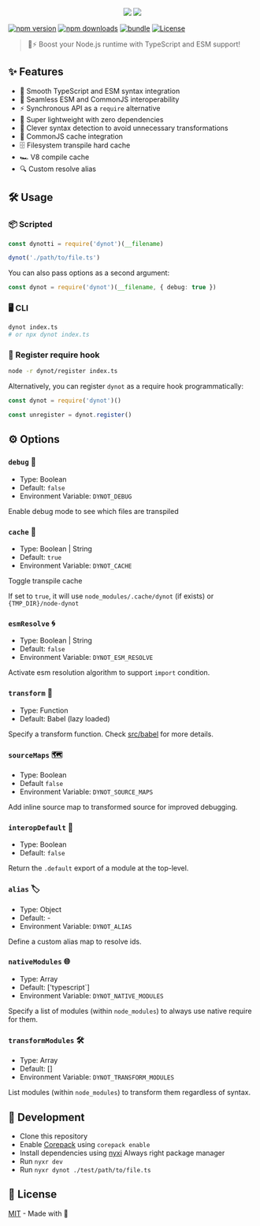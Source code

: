 <p align="center">
<img src="https://raw.githubusercontent.com/nyxblabs/dynot/main/.github/assets/cover-dynot_light.png#gh-light-mode-only">
<img src="https://raw.githubusercontent.com/nyxblabs/dynot/main/.github/assets/cover-dynot_black.png#gh-dark-mode-only">
</p>

[![npm version][npm-version-src]][npm-version-href] [![npm downloads][npm-downloads-src]][npm-downloads-href] [![bundle][bundle-src]][bundle-href] [![License][license-src]][license-href]

> 🦖⚡️ Boost your Node.js runtime with TypeScript and ESM support!

## ✨ Features

- 🌊 Smooth TypeScript and ESM syntax integration
- 🔗 Seamless ESM and CommonJS interoperability
- ⚡ Synchronous API as a `require` alternative
- 💪 Super lightweight with zero dependencies
- 🧠 Clever syntax detection to avoid unnecessary transformations
- 💾 CommonJS cache integration
- 🗄️ Filesystem transpile hard cache
- 🏎️ V8 compile cache
- 🔍 Custom resolve alias

## 🛠️ Usage

### 📦 Scripted

```ts
const dynotti = require('dynot')(__filename)

dynot('./path/to/file.ts')
```

You can also pass options as a second argument:

```ts
const dynot = require('dynot')(__filename, { debug: true })
```

### 🖥️ CLI

```bash
dynot index.ts
# or npx dynot index.ts
```

### 📝 Register require hook

```bash
node -r dynot/register index.ts
```

Alternatively, you can register `dynot` as a require hook programmatically:

```ts
const dynot = require('dynot')()

const unregister = dynot.register()
```

## ⚙️ Options

### `debug` 🐞

- Type: Boolean
- Default: `false`
- Environment Variable: `DYNOT_DEBUG`

Enable debug mode to see which files are transpiled

### `cache` 💽

- Type: Boolean | String
- Default: `true`
- Environment Variable: `DYNOT_CACHE`

Toggle transpile cache

If set to `true`, it will use `node_modules/.cache/dynot` (if exists) or `{TMP_DIR}/node-dynot`

### `esmResolve` 🌀

- Type: Boolean | String
- Default: `false`
- Environment Variable: `DYNOT_ESM_RESOLVE`

Activate esm resolution algorithm to support `import` condition.

### `transform` 🔄

- Type: Function
- Default: Babel (lazy loaded)

Specify a transform function. Check [src/babel](./src/babel.ts) for more details.

### `sourceMaps` 🗺️

- Type: Boolean
- Default `false`
- Environment Variable: `DYNOT_SOURCE_MAPS`

Add inline source map to transformed source for improved debugging.

### `interopDefault` 🧩

- Type: Boolean
- Default: `false`

Return the `.default` export of a module at the top-level.

### `alias` 🏷️

- Type: Object
- Default: -
- Environment Variable: `DYNOT_ALIAS`

Define a custom alias map to resolve ids.

### `nativeModules` 🌐

- Type: Array
- Default: ['typescript`]
- Environment Variable: `DYNOT_NATIVE_MODULES`

Specify a list of modules (within `node_modules`) to always use native require for them.

### `transformModules` 🛠️

- Type: Array
- Default: []
- Environment Variable: `DYNOT_TRANSFORM_MODULES`

List modules (within `node_modules`) to transform them regardless of syntax.

## 🌱 Development

- Clone this repository
- Enable [Corepack](https://github.com/nodejs/corepack) using `corepack enable`
- Install dependencies using [nyxi](https://github.com/nyxblabs/nyxi) Always right package manager
- Run `nyxr dev`
- Run `nyxr dynot ./test/path/to/file.ts`

## 📜 License

[MIT](./LICENSE) - Made with 💞

<!-- Badges -->

[npm-version-src]: https://img.shields.io/npm/v/dynot?style=flat&colorA=18181B&colorB=F0DB4F
[npm-version-href]: https://npmjs.com/package/dynot
[npm-downloads-src]: https://img.shields.io/npm/dm/dynot?style=flat&colorA=18181B&colorB=F0DB4F
[npm-downloads-href]: https://npmjs.com/package/dynot
[bundle-src]: https://img.shields.io/bundlephobia/minzip/dynot?style=flat&colorA=18181B&colorB=F0DB4F
[bundle-href]: https://bundlephobia.com/result?p=h3
[license-src]: https://img.shields.io/github/license/nyxblabs/dynot.svg?style=flat&colorA=18181B&colorB=F0DB4F
[license-href]: https://github.com/nyxblabs/dynot/blob/main/LICENSE
